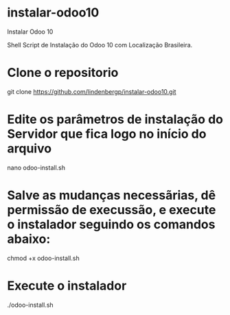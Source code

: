 # instalar-odoo10
Instalar Odoo 10


Shell Script de Instalação do Odoo 10 com Localização Brasileira.

# Clone o repositorio
git clone https://github.com/lindenbergp/instalar-odoo10.git

# Edite os parâmetros de instalação do Servidor que fica logo no início do arquivo

nano odoo-install.sh

# Salve as mudanças necessãrias, dê permissão de execussão, e execute o instalador seguindo os comandos abaixo:

chmod +x odoo-install.sh

# Execute o instalador

./odoo-install.sh
